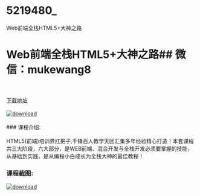 # 5219480_
Web前端全栈HTML5+大神之路
# Web前端全栈HTML5+大神之路## 微信：mukewang8
<br/></br>[下载地址](http://www.36tz.cn/article/5219480 "下载地址")
<br/></br>[![download](http://36tz.cn/muke_img/2021_04_1-39-300x240.png "下载地址")](http://www.36tz.cn/article/5219480 "下载地址")
<br/></br>### 课程介绍:<br/></br>HTML5(前端)培训界扛把子,千锋百人教学天团汇集多年经验精心打造！本套课程共三大阶段，六大部分，是WEB前端、混合开发与全栈开发必须要掌握的技能，从基础到实践，是从编程小白成长为全栈大神的最佳教程！

### 课程截图:
[![download](http://36tz.cn/muke_img/2021_04_2-39.png "下载地址")](http://www.36tz.cn/article/5219480 "下载地址")
